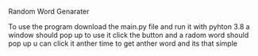 Random Word Genarater




To use the program download the main.py file and run it with pyhton 3.8 
a window should pop up to use it click the button and a radom word should pop up u can click it anther time to get anther word
and its that simple 

